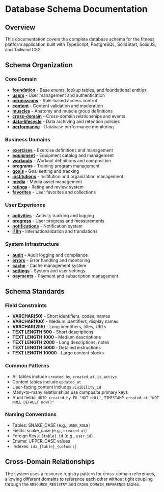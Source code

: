 # Database Schema Documentation

## Overview
This documentation covers the complete database schema for the fitness platform application built with TypeScript, PostgreSQL, SolidStart, SolidJS, and Tailwind CSS.

## Schema Organization

### Core Domain
- **[foundation](./core/foundation.md)** - Base enums, lookup tables, and foundational entities
- **[users](./core/users.md)** - User management and authentication
- **[permissions](./core/permissions.md)** - Role-based access control
- **[content](./core/content.md)** - Content validation and moderation
- **[muscles](./core/muscles.md)** - Anatomy and muscle group definitions
- **[cross-domain](./core/cross-domain.md)** - Cross-domain relationships and events
- **[data-lifecycle](./core/data-lifecycle.md)** - Data archiving and retention policies
- **[performance](./core/performance.md)** - Database performance monitoring

### Business Domains
- **[exercises](./exercises/core.md)** - Exercise definitions and management
- **[equipment](./equipment/core.md)** - Equipment catalog and management
- **[workouts](./workouts/core.md)** - Workout definitions and composition
- **[programs](./programs/core.md)** - Training program management
- **[goals](./goals/core.md)** - Goal setting and tracking
- **[institutions](./institutions/core.md)** - Institution and organization management
- **[media](./media/core.md)** - Media asset management
- **[ratings](./ratings/core.md)** - Rating and review system
- **[favorites](./favorites/core.md)** - User favorites and collections

### User Experience
- **[activities](./activities/core.md)** - Activity tracking and logging
- **[progress](./progress/core.md)** - User progress and measurements
- **[notifications](./notifications/core.md)** - Notification system
- **[i18n](./i18n/core.md)** - Internationalization and translations

### System Infrastructure
- **[audit](./audit/core.md)** - Audit logging and compliance
- **[errors](./errors/core.md)** - Error handling and monitoring
- **[cache](./cache/core.md)** - Cache management system
- **[settings](./settings/core.md)** - System and user settings
- **[payments](./payments/core.md)** - Payment and subscription management

## Schema Standards

### Field Constraints
- **VARCHAR(50)** - Short identifiers, codes, names
- **VARCHAR(100)** - Medium identifiers, display names
- **VARCHAR(255)** - Long identifiers, titles, URLs
- **TEXT LENGTH 500** - Short descriptions
- **TEXT LENGTH 1000** - Medium descriptions
- **TEXT LENGTH 2000** - Long descriptions, notes
- **TEXT LENGTH 5000** - Detailed instructions
- **TEXT LENGTH 10000** - Large content blocks

### Common Patterns
- All tables include `created_by`, `created_at`, `is_active`
- Content tables include `updated_at`
- User-facing content includes `visibility_id`
- Many-to-many relationships use composite primary keys
- Audit fields: `UUID created_by FK "NOT NULL"`, `TIMESTAMP created_at "NOT NULL DEFAULT now()"`

### Naming Conventions
- Tables: SNAKE_CASE (e.g., `USER_ROLE`)
- Fields: snake_case (e.g., `created_at`)
- Foreign Keys: `{table}_id` (e.g., `user_id`)
- Enums: UPPER_CASE values
- Indexes: `idx_{table}_{columns}`

## Cross-Domain Relationships
The system uses a resource registry pattern for cross-domain references, allowing different domains to reference each other without tight coupling through the `RESOURCE_REGISTRY` and `CROSS_DOMAIN_REFERENCE` tables.

